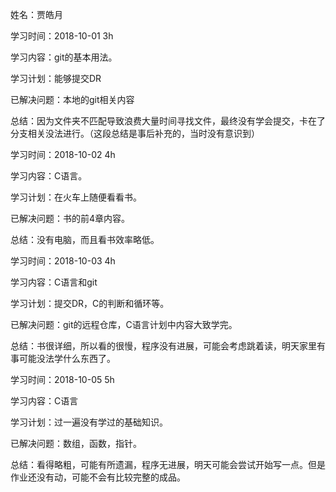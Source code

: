 姓名：贾皓月

学习时间：2018-10-01 3h

学习内容：git的基本用法。

学习计划：能够提交DR

已解决问题：本地的git相关内容

总结：因为文件夹不匹配导致浪费大量时间寻找文件，最终没有学会提交，卡在了分支相关没法进行。（这段总结是事后补充的，当时没有意识到）


学习时间：2018-10-02 4h

学习内容：C语言。

学习计划：在火车上随便看看书。

已解决问题：书的前4章内容。

总结：没有电脑，而且看书效率略低。


学习时间：2018-10-03 4h

学习内容：C语言和git

学习计划：提交DR，C的判断和循环等。

已解决问题：git的远程仓库，C语言计划中内容大致学完。

总结：书很详细，所以看的很慢，程序没有进展，可能会考虑跳着读，明天家里有事可能没法学什么东西了。


学习时间：2018-10-05 5h

学习内容：C语言

学习计划：过一遍没有学过的基础知识。

已解决问题：数组，函数，指针。

总结：看得略粗，可能有所遗漏，程序无进展，明天可能会尝试开始写一点。但是作业还没有动，可能不会有比较完整的成品。